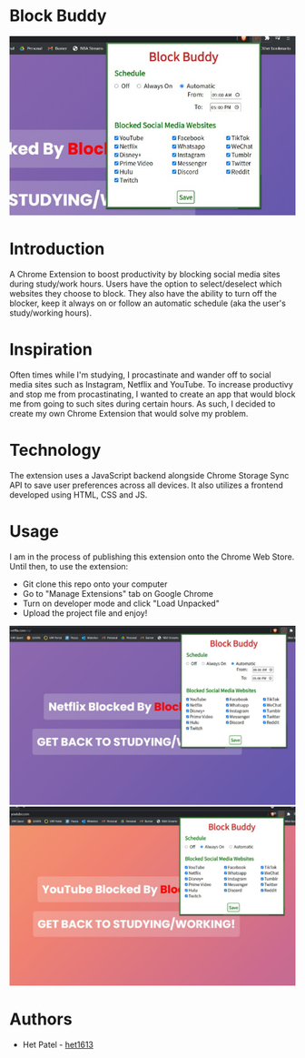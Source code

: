 # Block Buddy 

![](https://github.com/het1613/Block-Buddy/blob/master/Screenshots/zoomed.jpg?raw=true)

# Introduction
A Chrome Extension to boost productivity by blocking social media sites during study/work hours. Users have the option to select/deselect which websites they choose to block. They also have the ability to turn off the blocker, keep it always on or follow an automatic schedule (aka the user's study/working hours).

# Inspiration
Often times while I'm studying, I procastinate and wander off to social media sites such as Instagram, Netflix and YouTube. To increase productivy and stop me from procastinating, I wanted to create an app that would block me from going to such sites during certain hours. As such, I decided to create my own Chrome Extension that would solve my problem. 

# Technology
The extension uses a JavaScript backend alongside Chrome Storage Sync API to save user preferences across all devices. It also utilizes a frontend developed using HTML, CSS and JS. 

# Usage
I am in the process of publishing this extension onto the Chrome Web Store. Until then, to use the extension:
- Git clone this repo onto your computer
- Go to "Manage Extensions" tab on Google Chrome
- Turn on developer mode and click "Load Unpacked"
- Upload the project file and enjoy!

![](https://github.com/het1613/Block-Buddy/blob/master/Screenshots/netflix_blocked_cropped.jpg?raw=true)
![](https://github.com/het1613/Block-Buddy/blob/master/Screenshots/youtube_blocked_cropped.jpg?raw=true)

# Authors
- Het Patel - [het1613](https://github.com/het1613)


